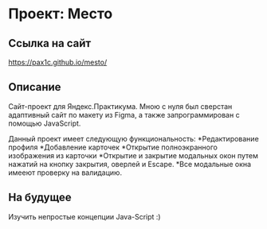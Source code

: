 # Проект: Место

## Ссылка на сайт

https://pax1c.github.io/mesto/

## Описание

Сайт-проект для Яндекс.Практикума.
Мною с нуля был сверстан адаптивный сайт по макету из Figma, а также запрограммирован с помощью JavaScript.

Данный проект имеет следующую функциональность:
*Редактирование профиля
*Добавление карточек
*Открытие полноэкранного изображения из карточки
*Открытие и закрытие модальных окон путем нажатий на кнопку закрытия, оверлей и Escape.
*Все модальные окна имееют проверку на валидацию.

## На будущее

Изучить непростые концепции Java-Script :)
